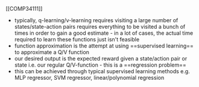 [[COMP34111]]

- typically, q-learning/v-learning requires visiting a large number of states/state-action pairs requires everything to be visited a bunch of times in order to gain a good estimate - in a lot of cases, the actual time required to learn these functions just isn't feasible
- function approximation is the attempt at using ==supervised learning== to approximate a Q/V function
- our desired output is the expected reward given a state/action pair or state i.e. our regular Q/V-function - this is a ==regression problem==
- this can be achieved through typical supervised learning methods e.g. MLP regressor, SVM regressor, linear/polynomial regression 